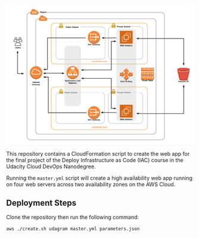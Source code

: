 ![AWSWebApp](AWSWebAPP.png)

This repository contains a CloudFormation script to create the web app for the final project of the Deploy Infrastructure as Code (IAC) course in the Udacity Cloud DevOps Nanodegree. 

Running the `master.yml` script will create a high availability web app running on four web servers across two availability zones on the AWS Cloud. 


## Deployment Steps
Clone the repository then run the following command:

```
aws ./create.sh udagram master.yml parameters.json
```
